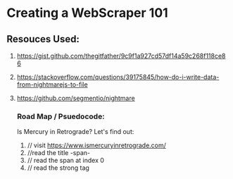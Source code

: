 # Creating a WebScraper 101 

## Resouces Used: 
1. https://gist.github.com/thegitfather/9c9f1a927cd57df14a59c268f118ce86
2. https://stackoverflow.com/questions/39175845/how-do-i-write-data-from-nightmarejs-to-file
3. https://github.com/segmentio/nightmare
   
   ### Road Map / Psuedocode: 
    Is Mercury in Retrograde? Let's find out: 
    1. // visit https://www.ismercuryinretrograde.com/
    2.  //read the title -span- 
    3.  // read the span at index 0 
    4.  // read the strong tag



